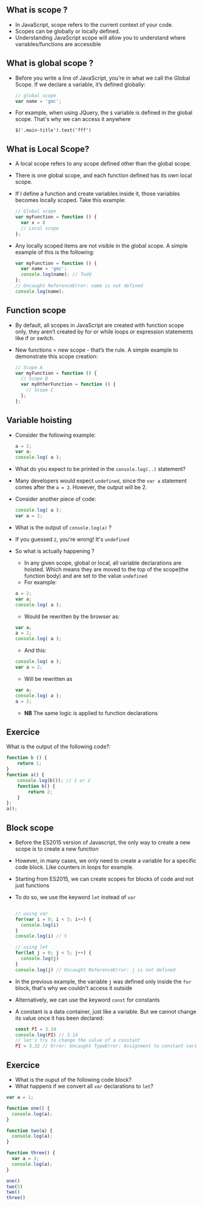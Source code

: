 ## What is scope ?

* In JavaScript, scope refers to the current context of your code.
* Scopes can be globally or locally defined.
* Understanding JavaScript scope will allow you to understand where variables/functions are accessible

## What is global scope ?

* Before you write a line of JavaScript, you’re in what we call the Global Scope. If we declare a variable, it’s defined globally:

  ```javascript
  // global scope
  var name = 'gmc';
  ```

* For example, when using JQuery, the `$` variable is defined in the global scope. That's why we can access it anywhere

  ```
  $('.main-title').text('fff')
  ```

## What is Local Scope?

* A local scope refers to any scope defined other than the global scope.
* There is one global scope, and each function defined has its own local scope.

* If I define a function and create variables inside it, those variables becomes locally scoped. Take this example:

  ```javascript
  // Global scope
  var myFunction = function () {
    var x = 8
    // Local scope
  };
  ```

* Any locally scoped items are not visible in the global scope. A simple example of this is the following:

  ```javascript
  var myFunction = function () {
    var name = 'gmc';
    console.log(name); // Todd
  };
  // Uncaught ReferenceError: name is not defined
  console.log(name);
  ```

## Function scope

* By default, all scopes in JavaScript are created with function scope only, they aren’t created by for or while loops or expression statements like if or switch.
* New functions = new scope - that’s the rule. A simple example to demonstrate this scope creation:

  ```javascript
  // Scope A
  var myFunction = function () {
    // Scope B
    var myOtherFunction = function () {
      // Scope C
    };
  };
  ```

## Variable hoisting

* Consider the following example:

  ```javascript
  a = 2;
  var a;
  console.log( a );
  ```

* What do you expect to be printed in the `console.log(..)` statement?
* Many developers would expect `undefined`, since the `var a` statement comes after the `a = 2`. However, the output will be 2.

* Consider another piece of code:

  ```javascript
  console.log( a );
  var a = 2;
  ```
* What is the output of `console.log(a)` ?
* If you guessed `2`, you're wrong! It's `undefined`

* So what is actually happening ?
  * In any given scope, global or local, all variable declarations are hoisted. Which means they are moved to the top of the scope(the function body) and are set to the value `undefined`
  * For example:
  ```javascript
  a = 2;
  var a;
  console.log( a );
  ```
  * Would be rewritten by the browser as:
  ```javascript
  var a;
  a = 2;
  console.log( a );
  ```
  * And this:
  ```javascript
  console.log( a );
  var a = 2;
  ```
  * Will be rewritten as
  ```javascript
  var a;
  console.log( a );
  a = 2;
  ```
  * **NB** The same logic is applied to function declarations

## Exercice

What is the output of the following code?:
```javascript
function b () {
    return 1;
}
function a() {
    console.log(b()); // 1 or 2
    function b() {
        return 2;
    }
};
a();
```

## Block scope
* Before the ES2015 version of Javascript, the only way to create a new scope is to create a new function
* However, in many cases, we only need to create a variable for a specific code block. Like counters in loops for example.
* Starting from ES2015, we can create scopes for blocks of code and not just functions
* To do so, we use the keyword `let` instead of `var`

  ```javascript

  // using var
  for(var i = 0; i < 5; i++) {
    console.log(i)
  }
  console.log(i) // 5

  // using let
  for(let j = 0; j < 5; j++) {
    console.log(j)
  }
  console.log(j) // Uncaught ReferenceError: j is not defined

  ```

* In the previous example, the variable `j` was defined only inside the `for` block, that's why we couldn't access it outside
* Alternatively, we can use the keyword `const` for constants
* A constant is a data container, just like a variable. But we cannot change its value once it has been declared:

  ```javascript
  const PI = 3.14
  console.log(PI) // 3.14
  // let's try to change the value of a constant
  PI = 3.22 // Error: Uncaught TypeError: Assignment to constant variable
  ```

## Exercice

* What is the ouput of the following code block?
* What happens if we convert all `var` declarations to `let`?

```javascript
var a = 1;

function one() {
  console.log(a);
}

function two(a) {
  console.log(a);
}

function three() {
  var a = 3;
  console.log(a);
}

one()
two(5)
two()
three()
```

